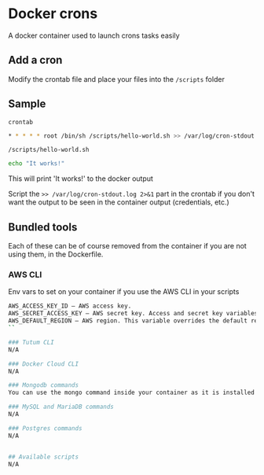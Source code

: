 # Docker crons

A docker container used to launch crons tasks easily

## Add a cron
Modify the crontab file and place your files into the ``/scripts`` folder

## Sample

``crontab``
```sh
* * * * * root /bin/sh /scripts/hello-world.sh >> /var/log/cron-stdout.log 2>&1
```

``/scripts/hello-world.sh``
```sh
echo "It works!"
```

This will print 'It works!' to the docker output

Script the ``>> /var/log/cron-stdout.log 2>&1`` part in the crontab if you don't want the output to be seen in the container output (credentials, etc.)


## Bundled tools
Each of these can be of course removed from the container if you are not using them, in the Dockerfile.

### AWS CLI

Env vars to set on your container if you use the AWS CLI in your scripts
```sh
AWS_ACCESS_KEY_ID – AWS access key.
AWS_SECRET_ACCESS_KEY – AWS secret key. Access and secret key variables override credentials stored in credential and config files.
AWS_DEFAULT_REGION – AWS region. This variable overrides the default region of the in-use profile, if set.
``

### Tutum CLI
N/A

### Docker Cloud CLI
N/A

### Mongodb commands
You can use the mongo command inside your container as it is installed by default

### MySQL and MariaDB commands
N/A

### Postgres commands
N/A


## Available scripts
N/A

